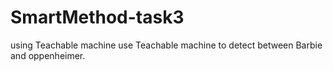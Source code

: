 # SmartMethod-task3
using Teachable machine
use Teachable machine to detect between Barbie and oppenheimer.
